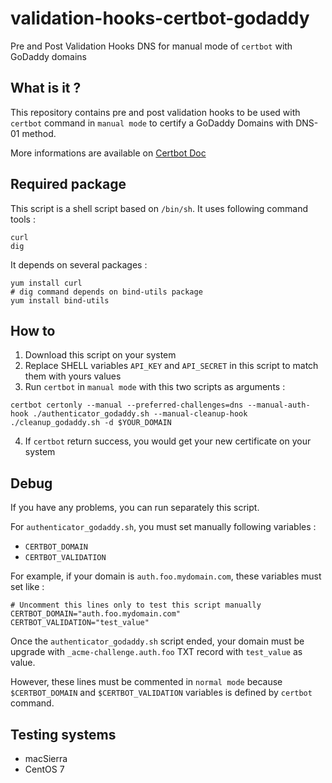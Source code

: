 validation-hooks-certbot-godaddy
=====================================
Pre and Post Validation Hooks DNS for manual mode of `certbot` with GoDaddy domains

What is it ?
-----------
This repository contains pre and post validation hooks to be used with `certbot` command in `manual mode` to certify a GoDaddy Domains with DNS-01 method.

More informations are available on [Certbot Doc](https://certbot.eff.org/docs/using.html#pre-and-post-validation-hooks)

Required package
----------
This script is a shell script based on `/bin/sh`.
It uses following command tools :
```
curl
dig
```

It depends on several packages :
```
yum install curl
# dig command depends on bind-utils package
yum install bind-utils
```

How to
----------
1. Download this script on your system
2. Replace SHELL variables `API_KEY` and `API_SECRET` in this script to match them with yours values
3. Run `certbot` in `manual mode` with this two scripts as arguments :
```
certbot certonly --manual --preferred-challenges=dns --manual-auth-hook ./authenticator_godaddy.sh --manual-cleanup-hook ./cleanup_godaddy.sh -d $YOUR_DOMAIN
```
4. If `certbot` return success, you would get your new certificate on your system

Debug
----------
If you have any problems, you can run separately this script.

For `authenticator_godaddy.sh`, you must set manually following variables :
 * `CERTBOT_DOMAIN`
 * `CERTBOT_VALIDATION`

For example, if your domain is `auth.foo.mydomain.com`, these variables must set like :
```
# Uncomment this lines only to test this script manually
CERTBOT_DOMAIN="auth.foo.mydomain.com"
CERTBOT_VALIDATION="test_value"
```

Once the `authenticator_godaddy.sh` script ended, your domain must be upgrade with `_acme-challenge.auth.foo` TXT record with `test_value` as value.  

However, these lines must be commented in `normal mode` because `$CERTBOT_DOMAIN` and `$CERTBOT_VALIDATION` variables is defined by `certbot` command.

Testing systems
----------
- macSierra
- CentOS 7
